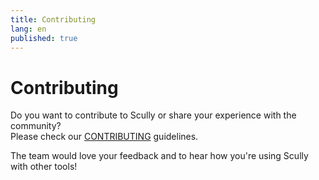 ```yaml
---
title: Contributing
lang: en
published: true
---
```


# Contributing

Do you want to contribute to Scully or share your experience with the community?  
Please check our [CONTRIBUTING](https://github.com/scullyio/scully/blob/main/CONTRIBUTING.md) guidelines.

The team would love your feedback and to hear how you're using Scully with other tools!
